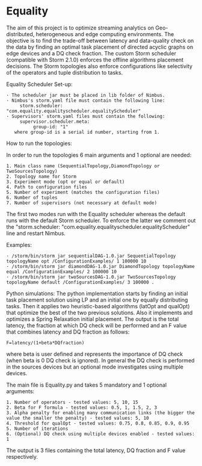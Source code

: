 # Equality
The aim of this project is to optimize streaming analytics on Geo-distributed, heterogeneous and edge computing environments. The objective is to find the trade-off between latency and data-quality check on the data by finding an optimal task placement of directed acyclic graphs on edge devices and a DQ check fraction. The custom Storm scheduler (compatible with Storm 2.1.0) enforces the offline algorithms placement decisions. The Storm topologies also enforce configurations like selectivity of the operators and tuple distribution to tasks. 


Equality Scheduler Set-up:

    · The scheduler jar must be placed in lib folder of Nimbus.
    · Nimbus's storm.yaml file must contain the following line:
         storm.scheduler: "com.equality.equalityscheduler.equalityScheduler"
    · Supervisors' storm.yaml files must contain the following:
         supervisor.scheduler.meta:
              group-id: "1"
       where group-id is a serial id number, starting from 1.

How to run the topologies:

In order to run the topologies 6 main arguments and 1 optional are needed:

    1. Main class name (SequentialTopology,DiamondTopology or TwoSourcesTopology)
    2. Topology name for Storm
    3. Experiment mode (opt or equal or default)   
    4. Path to configuration files
    5. Number of experiment (matches the configuration files)
    6. Number of tuples
    7. Number of supervisors (not necessary at default mode)

The first two modes run with the Equality scheduler whereas the default runs with the default Storm scheduler. To enforce the latter we comment out the "storm.scheduler: "com.equality.equalityscheduler.equalityScheduler" line and restart Nimbus.


Examples:

    · /storm/bin/storm jar sequentialDAG-1.0.jar SequentialTopology topologyName opt /ConfigurationExamples/ 1 100000 10
    · /storm/bin/storm jar diamondDAG-1.0.jar DiamondTopology topologyName equal /ConfigurationExamples/ 2 100000 10
    · /storm/bin/storm jar twoSourcesDAG-1.0.jar TwoSourcesTopology topologyName default /ConfigurationExamples/ 3 100000 . 
    
Python simulations:
The python implementation starts by finding an initial task placement solution using LP and an initial one by equally distributing tasks. Then it applies two heuristic-based algorithms (latOpt and qualOpt) that optimize the best of the two previous solutions. Also it implements and optimizes a Spring Relaxation initial placement. The output is the total latency, the fraction at which DQ check will be performed and an F value that combines latency and DQ fraction as follows: 

    F=latency/(1+beta*DQfraction)
where beta is user defined and represents the importance of DQ check (when beta is 0 DQ check is ignored). In general the DQ check is performed in the sources devices but an optional mode investigates using multiple devices.


The main file is Equality.py and takes 5 mandatory and 1 optional arguments:
 
    1. Number of operators - tested values: 5, 10, 15
	2. Beta for F formula - tested values: 0.5, 1, 1.5, 2, 3 
	3. Alpha penalty for enabling many communication links (the bigger the value the smaller the penalty) - tested values: 5, 10
	4. Threshold for qualOpt - tested values: 0.75, 0.8, 0.85, 0.9, 0.95
	5. Number of iterations
	6. (Optional) DQ check using multiple devices enabled - tested values: 1 
The output is 3 files containing the total latency, DQ fraction and F value respectively.
 
 
